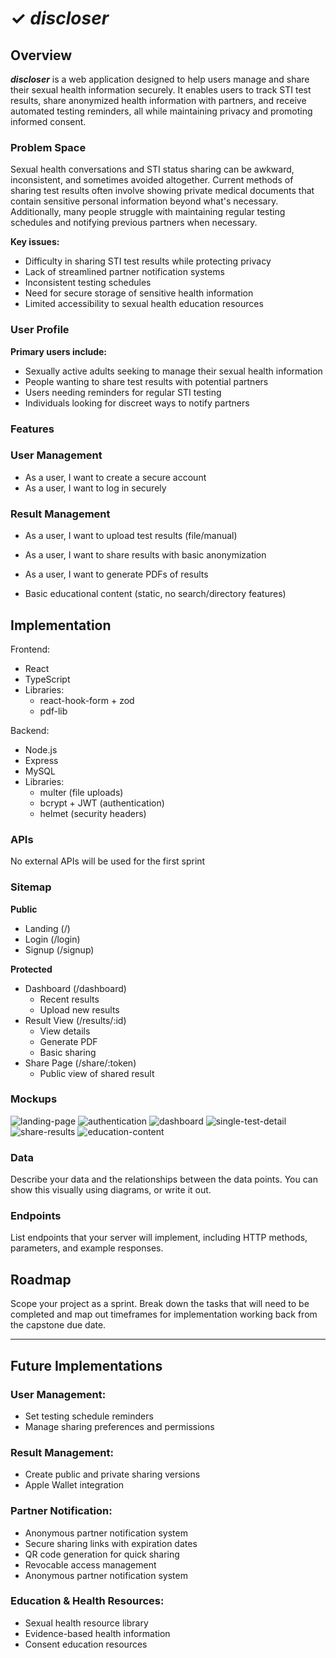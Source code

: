 # ✓ _discloser_ 

## Overview

**_discloser_** is a web application designed to help users manage and share their sexual health information securely. It enables users to track STI test results, share anonymized health information with partners, and receive automated testing reminders, all while maintaining privacy and promoting informed consent.

### Problem Space

Sexual health conversations and STI status sharing can be awkward, inconsistent, and sometimes avoided altogether. Current methods of sharing test results often involve showing private medical documents that contain sensitive personal information beyond what's necessary. Additionally, many people struggle with maintaining regular testing schedules and notifying previous partners when necessary.

**Key issues:**

- Difficulty in sharing STI test results while protecting privacy
- Lack of streamlined partner notification systems
- Inconsistent testing schedules
- Need for secure storage of sensitive health information
- Limited accessibility to sexual health education resources

### User Profile

**Primary users include:**

- Sexually active adults seeking to manage their sexual health information
- People wanting to share test results with potential partners
- Users needing reminders for regular STI testing
- Individuals looking for discreet ways to notify partners

### Features

### User Management

- As a user, I want to create a secure account
- As a user, I want to log in securely

### Result Management

- As a user, I want to upload test results (file/manual)
- As a user, I want to share results with basic anonymization
- As a user, I want to generate PDFs of results

- Basic educational content (static, no search/directory features)

## Implementation

Frontend:

- React
- TypeScript
- Libraries:
  - react-hook-form + zod
  - pdf-lib

Backend:

- Node.js
- Express
- MySQL
- Libraries:
  - multer (file uploads)
  - bcrypt + JWT (authentication)
  - helmet (security headers)

### APIs

No external APIs will be used for the first sprint

### Sitemap

**Public**

- Landing (/)
- Login (/login)
- Signup (/signup)

**Protected**

- Dashboard (/dashboard)
  - Recent results
  - Upload new results
- Result View (/results/:id)
  - View details
  - Generate PDF
  - Basic sharing
- Share Page (/share/:token)
  - Public view of shared result

### Mockups

![landing-page](https://github.com/user-attachments/assets/e48e9f8a-d2a2-49e0-9708-186c7315ac09)
![authentication](https://github.com/user-attachments/assets/cc2447f6-ba11-4c37-811f-1246534374ed)
![dashboard](https://github.com/user-attachments/assets/12ac61b7-404b-4904-b0a7-ac5acfc3260c)
![single-test-detail](https://github.com/user-attachments/assets/d24dd61b-dd2b-4a15-8653-56fcfaad8b43)
![share-results](https://github.com/user-attachments/assets/c949854b-68cb-4d9e-b371-e98d68504d75)
![education-content](https://github.com/user-attachments/assets/ff57bb25-33b4-48ae-a3b8-f898cb0c0939)




### Data

Describe your data and the relationships between the data points. You can show this visually using diagrams, or write it out.

### Endpoints

List endpoints that your server will implement, including HTTP methods, parameters, and example responses.

## Roadmap

Scope your project as a sprint. Break down the tasks that will need to be completed and map out timeframes for implementation working back from the capstone due date.

---


## Future Implementations

### User Management:

- Set testing schedule reminders
- Manage sharing preferences and permissions

### Result Management:

- Create public and private sharing versions
- Apple Wallet integration

### Partner Notification:

- Anonymous partner notification system
- Secure sharing links with expiration dates
- QR code generation for quick sharing
- Revocable access management
- Anonymous partner notification system

### Education & Health Resources:

- Sexual health resource library
- Evidence-based health information
- Consent education resources
